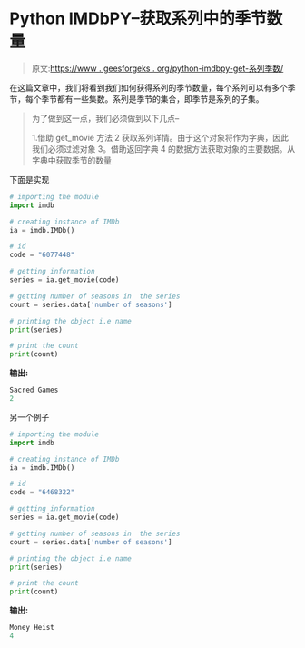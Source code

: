 # Python IMDbPY–获取系列中的季节数量

> 原文:[https://www . geesforgeks . org/python-imdbpy-get-系列季数/](https://www.geeksforgeeks.org/python-imdbpy-getting-number-of-seasons-in-the-series/)

在这篇文章中，我们将看到我们如何获得系列的季节数量，每个系列可以有多个季节，每个季节都有一些集数。系列是季节的集合，即季节是系列的子集。

> 为了做到这一点，我们必须做到以下几点–
> 
> 1.借助 get_movie 方法
> 2 获取系列详情。由于这个对象将作为字典，因此我们必须过滤对象
> 3。借助返回字典
> 4 的数据方法获取对象的主要数据。从字典中获取季节的数量

下面是实现

```py
# importing the module
import imdb

# creating instance of IMDb
ia = imdb.IMDb()

# id
code = "6077448"

# getting information
series = ia.get_movie(code)

# getting number of seasons in  the series
count = series.data['number of seasons']

# printing the object i.e name
print(series)

# print the count
print(count)
```

**输出:**

```py
Sacred Games
2
```

另一个例子

```py
# importing the module
import imdb

# creating instance of IMDb
ia = imdb.IMDb()

# id
code = "6468322"

# getting information
series = ia.get_movie(code)

# getting number of seasons in  the series
count = series.data['number of seasons']

# printing the object i.e name
print(series)

# print the count
print(count)
```

**输出:**

```py
Money Heist
4

```